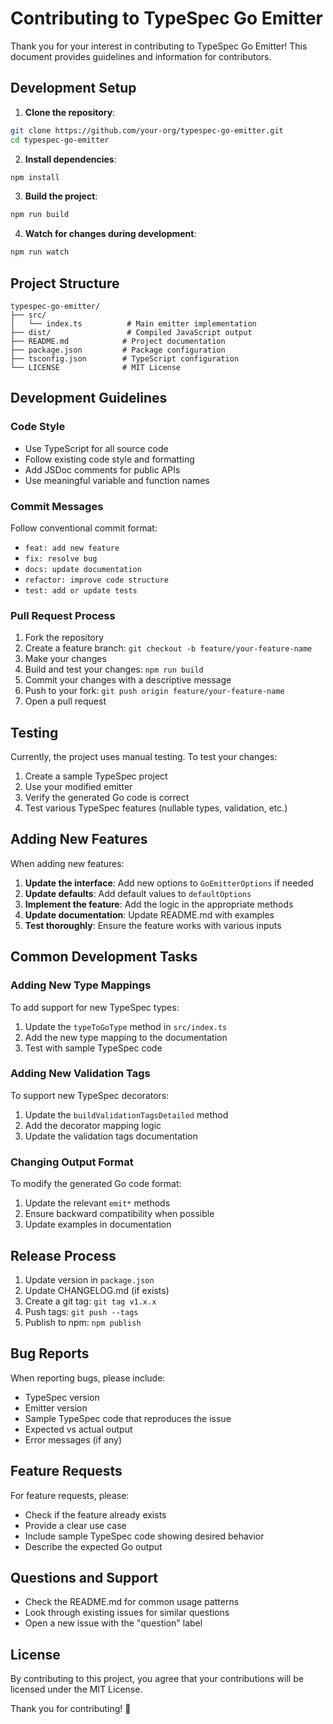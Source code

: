 # Contributing to TypeSpec Go Emitter

Thank you for your interest in contributing to TypeSpec Go Emitter! This document provides guidelines and information for contributors.

## Development Setup

1. **Clone the repository**:

```bash
git clone https://github.com/your-org/typespec-go-emitter.git
cd typespec-go-emitter
```

2. **Install dependencies**:

```bash
npm install
```

3. **Build the project**:

```bash
npm run build
```

4. **Watch for changes during development**:

```bash
npm run watch
```

## Project Structure

```
typespec-go-emitter/
├── src/
│   └── index.ts          # Main emitter implementation
├── dist/                 # Compiled JavaScript output
├── README.md            # Project documentation
├── package.json         # Package configuration
├── tsconfig.json        # TypeScript configuration
└── LICENSE              # MIT License
```

## Development Guidelines

### Code Style

- Use TypeScript for all source code
- Follow existing code style and formatting
- Add JSDoc comments for public APIs
- Use meaningful variable and function names

### Commit Messages

Follow conventional commit format:

- `feat: add new feature`
- `fix: resolve bug`
- `docs: update documentation`
- `refactor: improve code structure`
- `test: add or update tests`

### Pull Request Process

1. Fork the repository
2. Create a feature branch: `git checkout -b feature/your-feature-name`
3. Make your changes
4. Build and test your changes: `npm run build`
5. Commit your changes with a descriptive message
6. Push to your fork: `git push origin feature/your-feature-name`
7. Open a pull request

## Testing

Currently, the project uses manual testing. To test your changes:

1. Create a sample TypeSpec project
2. Use your modified emitter
3. Verify the generated Go code is correct
4. Test various TypeSpec features (nullable types, validation, etc.)

## Adding New Features

When adding new features:

1. **Update the interface**: Add new options to `GoEmitterOptions` if needed
2. **Update defaults**: Add default values to `defaultOptions`
3. **Implement the feature**: Add the logic in the appropriate methods
4. **Update documentation**: Update README.md with examples
5. **Test thoroughly**: Ensure the feature works with various inputs

## Common Development Tasks

### Adding New Type Mappings

To add support for new TypeSpec types:

1. Update the `typeToGoType` method in `src/index.ts`
2. Add the new type mapping to the documentation
3. Test with sample TypeSpec code

### Adding New Validation Tags

To support new TypeSpec decorators:

1. Update the `buildValidationTagsDetailed` method
2. Add the decorator mapping logic
3. Update the validation tags documentation

### Changing Output Format

To modify the generated Go code format:

1. Update the relevant `emit*` methods
2. Ensure backward compatibility when possible
3. Update examples in documentation

## Release Process

1. Update version in `package.json`
2. Update CHANGELOG.md (if exists)
3. Create a git tag: `git tag v1.x.x`
4. Push tags: `git push --tags`
5. Publish to npm: `npm publish`

## Bug Reports

When reporting bugs, please include:

- TypeSpec version
- Emitter version
- Sample TypeSpec code that reproduces the issue
- Expected vs actual output
- Error messages (if any)

## Feature Requests

For feature requests, please:

- Check if the feature already exists
- Provide a clear use case
- Include sample TypeSpec code showing desired behavior
- Describe the expected Go output

## Questions and Support

- Check the README.md for common usage patterns
- Look through existing issues for similar questions
- Open a new issue with the "question" label

## License

By contributing to this project, you agree that your contributions will be licensed under the MIT License.

Thank you for contributing! 🎉
